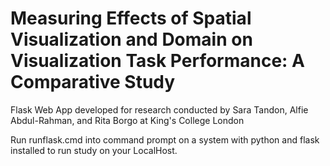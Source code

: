 # Measuring Effects of Spatial Visualization and Domain on Visualization Task Performance: A Comparative Study

Flask Web App developed for research conducted by Sara Tandon, Alfie Abdul-Rahman, and Rita Borgo at King's College London

Run runflask.cmd into command prompt on a system with python and flask installed to run study on your LocalHost.
